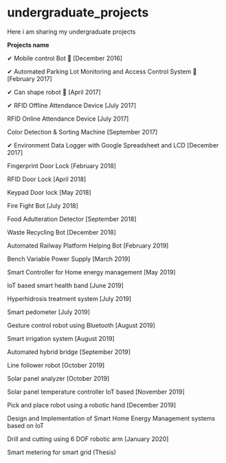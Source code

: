 # undergraduate_projects
Here i am sharing my undergraduate projects

**Projects name**

✔ Mobile control Bot 🚗 [December 2016]

✔ Automated Parking Lot Monitoring and Access Control System 🚗 [February 2017]

✔ Can shape robot 🚗 [April 2017]

✔ RFID Offline Attendance Device [July 2017]

RFID Online Attendance Device [July 2017]

Color Detection & Sorting Machine [September 2017]

✔ Environment Data Logger with Google Spreadsheet and LCD [December 2017]

Fingerprint Door Lock [February 2018]

RFID Door Lock [April 2018]

Keypad Door lock [May 2018]

Fire Fight Bot [July 2018]

Food Adulteration Detector [September 2018]

Waste Recycling Bot [December 2018]

Automated Railway Platform Helping Bot [February 2019]

Bench Variable Power Supply [March 2019]

Smart Controller for Home energy management [May 2019]

IoT based smart health band [June 2019]

Hyperhidrosis treatment system [July 2019]

Smart pedometer [July 2019]

Gesture control robot using Bluetooth [August 2019]

Smart irrigation system [August 2019]

Automated hybrid bridge [September 2019]

Line follower robot [October 2019]

Solar panel analyzer [October 2019]

Solar panel temperature controller IoT based [November 2019]

Pick and place robot using a robotic hand [December 2019]

Design and Implementation of Smart Home Energy Management systems
based on IoT

Drill and cutting using 6 DOF robotic arm [January 2020]

Smart metering for smart grid (Thesis)
